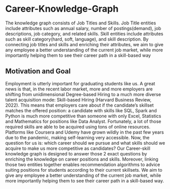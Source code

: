 # Career-Knowledge-Graph
The knowledge graph consists of Job Titles and Skills. Job Title entities include attributes such as annual salary, number of
postings(demand), job descriptions, job category, and related skills. Skill entities include attributes such as skill
category(hard, soft, language), and skill description. By connecting job titles and skills and enriching their attributes,
we aim to give any employee a better understanding of the current job market, while more importantly helping them
to see their career path in a skill-based way

## Motivation and Goal
Employment is utterly important for graduating students like us. A great news is that, in the recent labor
market, more and more employers are shifting from unidimensional Degree-based Hiring to a much more
diverse talent acquisition mode: Skill-based Hiring (Harvard Business Review, 2022). This means that
employers care about if the candidate’s skillset matches the offered position: a candidate with skills like
SQL, Spark and Python is much more competitive than someone with only Excel, Statistics and
Mathematics for positions like Data Analyst. Fortunately, a lot of those required skills are able to be
acquired using tons of online resources. Platforms like Coursera and Udemy have grown wildly in the
past few years due to the pandemic, making self-learning very accessible. Now, the question for us is:
which career should we pursue and what skills should we acquire to make us more competitive as
candidates? Our Career-skill knowledge graph is designed to answer those 2 exact questions by enriching
the knowledge on career positions and skills. Moreover, linking those two entities together enables
recommendation algorithms to advice suiting positions for students according to their current skillsets.
We aim to give any employee a better understanding of the current job market, while more importantly
helping them to see their career path in a skill-based way.
